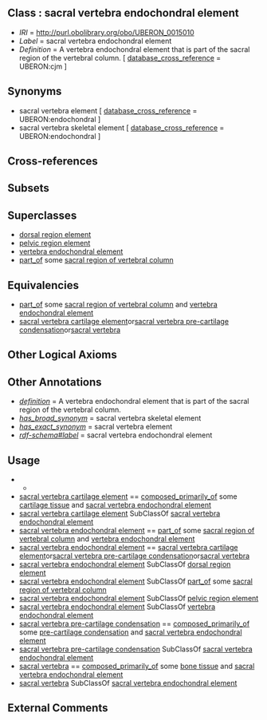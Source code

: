
## Class : sacral vertebra endochondral element

 * *IRI* = http://purl.obolibrary.org/obo/UBERON_0015010
 * *Label* = sacral vertebra endochondral element
 * *Definition* = A vertebra endochondral element that is part of the sacral region of the vertebral column. [ [database_cross_reference](../../ef/oboInOwl#hasDbXref.md) = UBERON:cjm ]

## Synonyms

 * sacral vertebra element [ [database_cross_reference](../../ef/oboInOwl#hasDbXref.md) = UBERON:endochondral ]
 * sacral vertebra skeletal element [ [database_cross_reference](../../ef/oboInOwl#hasDbXref.md) = UBERON:endochondral ]

## Cross-references


## Subsets


## Superclasses

 * [dorsal region element](../../UBERON/74/UBERON_0005174.md)
 * [pelvic region element](../../UBERON/79/UBERON_0005179.md)
 * [vertebra endochondral element](../../UBERON/05/UBERON_0015005.md)
 * [part_of](../../BFO/50/BFO_0000050.md) some [sacral region of vertebral column](../../UBERON/75/UBERON_0006075.md)

## Equivalencies

 * [part_of](../../BFO/50/BFO_0000050.md) some [sacral region of vertebral column](../../UBERON/75/UBERON_0006075.md) and [vertebra endochondral element](../../UBERON/05/UBERON_0015005.md)
 * [sacral vertebra cartilage element](../../UBERON/45/UBERON_0010745.md)or[sacral vertebra pre-cartilage condensation](../../UBERON/44/UBERON_0010744.md)or[sacral vertebra](../../UBERON/94/UBERON_0001094.md)

## Other Logical Axioms


## Other Annotations

 * *[definition](../../IAO/15/IAO_0000115.md)* = A vertebra endochondral element that is part of the sacral region of the vertebral column.
 * *[has_broad_synonym](../../ym/oboInOwl#hasBroadSynonym.md)* = sacral vertebra skeletal element
 * *[has_exact_synonym](../../ym/oboInOwl#hasExactSynonym.md)* = sacral vertebra element
 * *[rdf-schema#label](../../el/rdf-schema#label.md)* = sacral vertebra endochondral element

## Usage

 * -
 * [sacral vertebra cartilage element](../../UBERON/45/UBERON_0010745.md) == [composed_primarily_of](../../RO/73/RO_0002473.md) some [cartilage tissue](../../UBERON/18/UBERON_0002418.md) and [sacral vertebra endochondral element](../../UBERON/10/UBERON_0015010.md)
 * [sacral vertebra cartilage element](../../UBERON/45/UBERON_0010745.md) SubClassOf [sacral vertebra endochondral element](../../UBERON/10/UBERON_0015010.md)
 * [sacral vertebra endochondral element](../../UBERON/10/UBERON_0015010.md) == [part_of](../../BFO/50/BFO_0000050.md) some [sacral region of vertebral column](../../UBERON/75/UBERON_0006075.md) and [vertebra endochondral element](../../UBERON/05/UBERON_0015005.md)
 * [sacral vertebra endochondral element](../../UBERON/10/UBERON_0015010.md) == [sacral vertebra cartilage element](../../UBERON/45/UBERON_0010745.md)or[sacral vertebra pre-cartilage condensation](../../UBERON/44/UBERON_0010744.md)or[sacral vertebra](../../UBERON/94/UBERON_0001094.md)
 * [sacral vertebra endochondral element](../../UBERON/10/UBERON_0015010.md) SubClassOf [dorsal region element](../../UBERON/74/UBERON_0005174.md)
 * [sacral vertebra endochondral element](../../UBERON/10/UBERON_0015010.md) SubClassOf [part_of](../../BFO/50/BFO_0000050.md) some [sacral region of vertebral column](../../UBERON/75/UBERON_0006075.md)
 * [sacral vertebra endochondral element](../../UBERON/10/UBERON_0015010.md) SubClassOf [pelvic region element](../../UBERON/79/UBERON_0005179.md)
 * [sacral vertebra endochondral element](../../UBERON/10/UBERON_0015010.md) SubClassOf [vertebra endochondral element](../../UBERON/05/UBERON_0015005.md)
 * [sacral vertebra pre-cartilage condensation](../../UBERON/44/UBERON_0010744.md) == [composed_primarily_of](../../RO/73/RO_0002473.md) some [pre-cartilage condensation](../../UBERON/66/UBERON_0005866.md) and [sacral vertebra endochondral element](../../UBERON/10/UBERON_0015010.md)
 * [sacral vertebra pre-cartilage condensation](../../UBERON/44/UBERON_0010744.md) SubClassOf [sacral vertebra endochondral element](../../UBERON/10/UBERON_0015010.md)
 * [sacral vertebra](../../UBERON/94/UBERON_0001094.md) == [composed_primarily_of](../../RO/73/RO_0002473.md) some [bone tissue](../../UBERON/81/UBERON_0002481.md) and [sacral vertebra endochondral element](../../UBERON/10/UBERON_0015010.md)
 * [sacral vertebra](../../UBERON/94/UBERON_0001094.md) SubClassOf [sacral vertebra endochondral element](../../UBERON/10/UBERON_0015010.md)

## External Comments

